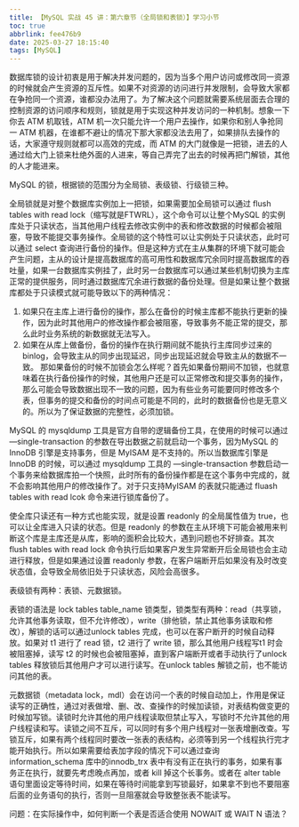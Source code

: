 ```yaml
---
title: 【MySQL 实战 45 讲：第六章节（全局锁和表锁）】学习小节
toc: true
abbrlink: fee476b9
date: 2025-03-27 18:15:40
tags: [MySQL]
---
```


<meta name="referrer" content="no-referrer" />

<!-- more -->

数据库锁的设计初衷是用于解决并发问题的，因为当多个用户访问或修改同一资源的时候就会产生资源的互斥性。如果不对资源的访问进行并发限制，会导致大家都在争抢同一个资源，谁都没办法用了。为了解决这个问题就需要系统层面去合理的控制资源的访问顺序和规则，锁就是用于实现这种并发访问的一种机制。想象一下你去 ATM 机取钱，ATM 机一次只能允许一个用户去操作，如果你和别人争抢同一 ATM 机器，在谁都不避让的情况下那大家都没法去用了，如果排队去操作的话，大家遵守规则就都可以高效的完成，而 ATM 的大门就像是一把锁，进去的人通过给大门上锁来杜绝外面的人进来，等自己弄完了出去的时候再把门解锁，其他的人才能进来。

MySQL 的锁，根据锁的范围分为全局锁、表级锁、行级锁三种。

全局锁就是对整个数据库实例加上一把锁，如果需要加全局锁可以通过 flush tables with read lock（缩写就是FTWRL），这个命令可以让整个MySQL 的实例库处于只读状态，当其他用户线程去修改实例中的表和修改数据的时候都会被阻塞，导致不能提交事务操作。全局锁的这个特性可以让实例处于只读状态，此时可以通过 select 查询进行备份的操作。但是这种方式在主从集群的环境下就可能会产生问题，主从的设计是提高数据库的高可用性和数据库冗余同时提高数据库的吞吐量，如果一台数据库实例挂了，此时另一台数据库可以通过某些机制切换为主库正常的提供服务，同时通过数据库冗余进行数据的备份处理。但是如果让整个数据库都处于只读模式就可能导致以下的两种情况：
1. 如果只在主库上进行备份的操作，那么在备份的时候主库都不能执行更新的操作，因为此时其他用户的修改操作都会被阻塞，导致事务不能正常的提交，那么此时业务系统的新数据就无法写入。
2. 如果在从库上做备份，备份的操作在执行期间就不能执行主库同步过来的 binlog，会导致主从的同步出现延迟，同步出现延迟就会导致主从的数据不一致。
那如果备份的时候不加锁会怎么样呢？首先如果备份期间不加锁，也就意味着在执行备份操作的时候，其他用户还是可以正常修改和提交事务的操作，那么可能会导致数据出现不一致的问题，因为有些业务可能要同时修改多个表，但事务的提交和备份的时间点可能是不同的，此时的数据备份也是无意义的。所以为了保证数据的完整性，必须加锁。

MySQL 的 mysqldump 工具是官方自带的逻辑备份工具，在使用的时候可以通过—single-transaction 的参数在导出数据之前就启动一个事务，因为MySQL 的 InnoDB 引擎是支持事务，但是 MyISAM 是不支持的。所以当数据库引擎是 InnoDB 的时候，可以通过 mysqldump 工具的 —single-transaction 参数启动一个事务来给数据库拍一个快照，此时所有的备份操作都是在这个事务中完成的，就不会影响其他用户的修改操作了。对于只支持MyISAM 的表就只能通过 fluash tables with read lcok 命令来进行锁库备份了。

使全库只读还有一种方式也能实现，就是设置 readonly 的全局属性值为 true，也可以让全库进入只读的状态。但是 readonly 的参数在主从环境下可能会被用来判断这个库是主库还是从库，影响的面积会比较大，遇到问题也不好排查。其次 flush tables with read lock 命令执行后如果客户发生异常断开后全局锁也会主动进行释放，但是如果通过设置 readonly 参数，在客户端断开后如果没有及时改变状态值，会导致全局依旧处于只读状态，风险会高很多。

表级锁有两种：表锁、元数据锁。

表锁的语法是 lock tables table_name 锁类型，锁类型有两种：read（共享锁，允许其他事务读取，但不允许修改），write（排他锁，禁止其他事务读取和修改），解锁的话可以通过unlock tables 完成，也可以在客户断开的时候自动释放。如果对 t1 进行了 read 锁，t2 进行了 write 锁，那么其他用户线程写t1 时会被阻塞掉，读写 t2 的时候也会被阻塞掉，直到客户端断开或者手动执行了unlock tables 释放锁后其他用户才可以进行读写。在unlock tables 解锁之前，也不能访问其他的表。

元数据锁（metadata lock，mdl）会在访问一个表的时候自动加上，作用是保证读写的正确性，通过对表做增、删、改、查操作的时候加读锁，对表结构做变更的时候加写锁。读锁时允许其他的用户线程读取但禁止写入，写锁时不允许其他的用户线程读和写。读锁之间不互斥，可以同时有多个用户线程对一张表增删改查。写锁互斥，如果有两个线程同时要改一张表的表结构，必须等到另一个线程执行完才能开始执行。所以如果需要给表加字段的情况下可以通过查询information_schema 库中的innodb_trx 表中有没有正在执行的事务，如果有事务正在执行，就要先考虑晚点再加，或者 kill 掉这个长事务。或者在 alter table 语句里面设定等待时间，如果在等待时间能拿到写锁最好，如果拿不到也不要阻塞后面的业务语句的执行，否则一旦阻塞就会导致整张表不能读写。

问题：在实际操作中，如何判断一个表是否适合使用 NOWAIT 或 WAIT N 语法？
